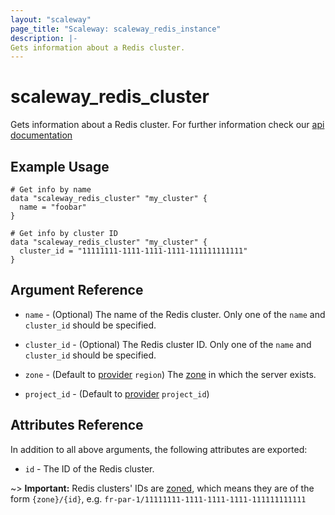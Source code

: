 ```yaml
---
layout: "scaleway"
page_title: "Scaleway: scaleway_redis_instance"
description: |-
Gets information about a Redis cluster.
---
```


# scaleway_redis_cluster

Gets information about a Redis cluster. For further information check our [api documentation](https://developers.scaleway.com/en/products/redis/api/v1alpha1/#clusters-a85816)

## Example Usage

```hcl
# Get info by name
data "scaleway_redis_cluster" "my_cluster" {
  name = "foobar"
}

# Get info by cluster ID
data "scaleway_redis_cluster" "my_cluster" {
  cluster_id = "11111111-1111-1111-1111-111111111111"
}
```

## Argument Reference

- `name` - (Optional) The name of the Redis cluster.
  Only one of the `name` and `cluster_id` should be specified.

- `cluster_id` - (Optional) The Redis cluster ID.
  Only one of the `name` and `cluster_id` should be specified.

- `zone` - (Default to [provider](../index.md) `region`) The [zone](../guides/regions_and_zones.md#zones) in which the server exists.

- `project_id` - (Default to [provider](../index.md) `project_id`)

## Attributes Reference

In addition to all above arguments, the following attributes are exported:

- `id` - The ID of the Redis cluster.

~> **Important:** Redis clusters' IDs are [zoned](../guides/regions_and_zones.md#resource-ids), which means they are of the form `{zone}/{id}`, e.g. `fr-par-1/11111111-1111-1111-1111-111111111111`
